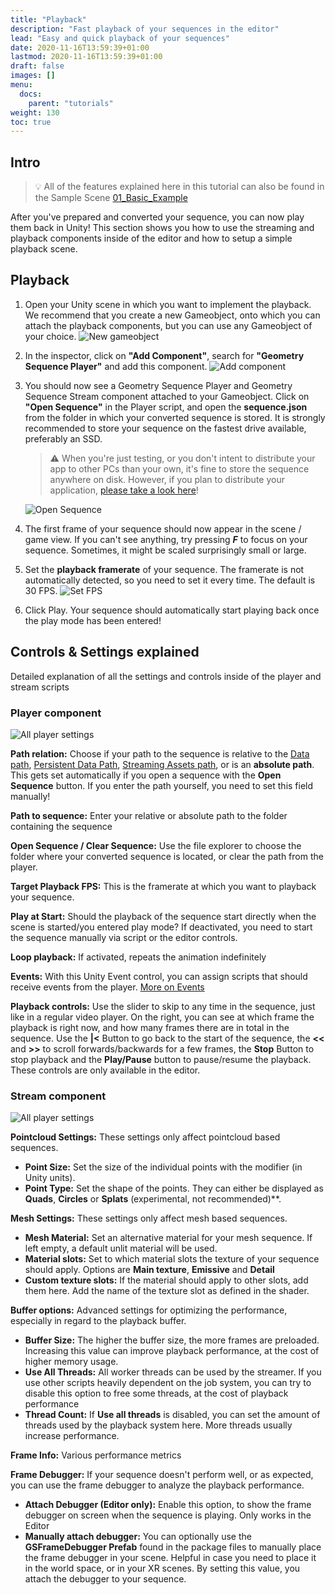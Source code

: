 ```yaml
---
title: "Playback"
description: "Fast playback of your sequences in the editor"
lead: "Easy and quick playback of your sequences"
date: 2020-11-16T13:59:39+01:00
lastmod: 2020-11-16T13:59:39+01:00
draft: false
images: []
menu:
  docs:
    parent: "tutorials"
weight: 130
toc: true
---
```



## Intro

> 💡 All of the features explained here in this tutorial can also be found in the Sample Scene [01_Basic_Example](/Unity_Geometry_Sequence_Streaming/docs/tutorials/unity-package-installation/#importing-the-samples-optional)

After you've prepared and converted your sequence, you can now play them back in Unity! This section shows you how to use the streaming and playback components inside of the editor and how to setup a simple playback scene.

## Playback

1. Open your Unity scene in which you want to implement the playback. We recommend that you create a new Gameobject, onto which you can attach the playback components, but you can use any Gameobject of your choice.
![New gameobject](editor_playback_gameobject.png)

2. In the inspector, click on **"Add Component"**, search for **"Geometry Sequence Player"** and add this component.
![Add component](editor_playback_add_component.png)

3. You should now see a Geometry Sequence Player and Geometry Sequence Stream component attached to your Gameobject. Click on **"Open Sequence"** in the Player script, and open the  **sequence.json** from the folder in which your converted sequence is stored. It is strongly recommended to store your sequence on the fastest drive available, preferably an SSD.
    > ⚠️ When you're just testing, or you don't intent to distribute your app to other PCs than your own, it's fine to store the sequence anywhere on disk. However, if you plan to distribute your application, [please take a look here](/Unity_Geometry_Sequence_Streaming/docs/tutorials/distribution)!
  
    ![Open Sequence](editor_playback_open_sequence.png)

4. The first frame of your sequence should now appear in the scene / game view. If you can't see anything, try pressing ***F*** to focus on your sequence. Sometimes, it might be scaled surprisingly small or large.

5. Set the **playback framerate** of your sequence. The framerate is not automatically detected, so you need to set it every time. The default is 30 FPS.
![Set FPS](editor_playback_fps.png)

6. Click Play. Your sequence should automatically start playing back once the play mode has been entered!

## Controls & Settings explained

Detailed explanation of all the settings and controls inside of the player and stream scripts

### Player component

![All player settings](editor_playback_player_component.png)

**Path relation:** Choose if your path to the sequence is relative to the [Data path](https://docs.unity3d.com/ScriptReference/Application-dataPath.html), [Persistent Data Path](https://docs.unity3d.com/ScriptReference/Application-persistentDataPath.html), [Streaming Assets path](https://docs.unity3d.com/Manual/StreamingAssets.html), or is an **absolute path**. This gets set automatically if you open a sequence with the **Open Sequence** button. If you enter the path yourself, you need to set this field manually!

**Path to sequence:** Enter your relative or absolute path to the folder containing the sequence

**Open Sequence / Clear Sequence:** Use the file explorer to choose the folder where your converted sequence is located, or clear the path from the player.

**Target Playback FPS:** This is the framerate at which you want to playback your sequence.

**Play at Start:** Should the playback of the sequence start directly when the scene is started/you entered play mode? If deactivated, you need to start the sequence manually via script or the editor controls.

**Loop playback:** If activated, repeats the animation indefinitely

**Events:** With this Unity Event control, you can assign scripts that should receive events from the player. [More on Events](/Unity_Geometry_Sequence_Streaming/docs/tutorials/scripting-api/#events)

**Playback controls:** Use the slider to skip to any time in the sequence, just like in a regular video player. On the right, you can see at which frame the playback is right now, and how many frames there are in total in the sequence. Use the **|<** Button to go back to the start of the sequence, the **<<** and **>>** to scroll forwards/backwards for a few frames, the **Stop** Button to stop playback and the **Play/Pause** button to pause/resume the playback. These controls are only available in the editor.

### Stream component

![All player settings](editor_playback_stream_component.png)

**Pointcloud Settings:** These settings only affect pointcloud based sequences.

- **Point Size:** Set the size of the individual points with the  modifier (in Unity units).
- **Point Type:** Set the shape of the points. They can either be displayed as **Quads**, **Circles** or **Splats** (experimental, not recommended)**.

**Mesh Settings:** These settings only affect mesh based sequences.

- **Mesh Material:** Set an alternative material for your mesh sequence. If left empty, a default unlit material will be used.
- **Material slots:** Set to which material slots the texture of your sequence should apply. Options are **Main texture**, **Emissive** and **Detail**
- **Custom texture slots:** If the material should apply to other slots, add them here. Add the name of the texture slot as defined in the shader.

**Buffer options:** Advanced settings for optimizing the performance, especially in regard to the playback buffer.

- **Buffer Size:** The higher the buffer size, the more frames are preloaded. Increasing this value can improve playback performance, at the cost of higher memory usage.
- **Use All Threads:** All worker threads can be used by the streamer. If you use other scripts heavily dependent on the job system, you can try to disable this option to free some threads, at the cost of playback performance
- **Thread Count:** If **Use all threads** is disabled, you can set the amount of threads used by the playback system here. More threads usually increase performance.

**Frame Info:** Various performance metrics

**Frame Debugger:** If your sequence doesn't perform well, or as expected, you can use the frame debugger to analyze the playback performance.

- **Attach Debugger (Editor only):** Enable this option, to show the frame debugger on screen when the sequence is playing. Only works in the Editor
- **Manually attach debugger:** You can optionally use the **GSFrameDebugger Prefab** found in the package files to manually place the frame debugger in your scene. Helpful in case you need to place it in the world space, or in your XR scenes. By setting this value, you attach the debugger to your sequence.
